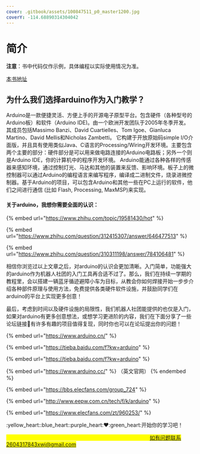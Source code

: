 ```yaml
---
cover: .gitbook/assets/100847511_p0_master1200.jpg
coverY: -114.68890314304042
---
```


# 简介

**注意**：书中代码仅作示例，具体编程以实际使用情况为准。

[本书地址](https://nju-robot-club.gitbook.io/arduino/)

## 为什么我们选择arduino作为入门教学？

Arduino是一款便捷灵活、方便上手的开源电子原型平台。包含硬件（各种型号的Arduino板）和软件（Arduino IDE)。由一个欧洲开发团队于2005年冬季开发。其成员包括Massimo Banzi、David Cuartielles、Tom Igoe、Gianluca Martino、David Mellis和Nicholas Zambetti。 它构建于开放原始码simple I/O介面版，并且具有使用类似Java、C语言的Processing/Wiring开发环境。主要包含两个主要的部分：硬件部分是可以用来做电路连接的Arduino电路板；另外一个则是Arduino IDE，你的计算机中的程序开发环境。 Arduino能通过各种各样的传感器来感知环境，通过控制灯光、马达和其他的装置来反馈、影响环境。板子上的微控制器可以通过Arduino的编程语言来编写程序，编译成二进制文件，烧录进微控制器。基于Arduino的项目，可以包含Arduino和其他一些在PC上运行的软件，他们之间进行通信 (比如 Flash, Processing, MaxMSP)来实现。

#### 关于arduino，我想你需要全面的认识：

{% embed url="https://www.zhihu.com/topic/19581430/hot" %}

{% embed url="https://www.zhihu.com/question/312415307/answer/646477513" %}

{% embed url="https://www.zhihu.com/question/310311198/answer/784106481" %}

相信你浏览过以上文章之后，对arduino的认识会更加清晰。入门简单，功能强大的arduino作为机器人社团的入门工具再合适不过了。那么，我们在持续一学期的教程里，会以搭建一辆蓝牙循迹避障小车为目标，从教会你如何焊接开始一步步介绍各种部件原理与使用方法，免费提供各类硬件软件设施，并鼓励同学们在arduino的平台上实现更多创意！



最后，考虑到时间以及硬件设施的局限性，我们机器人社团能提供的也仅是入门，如果对arduino有更多创意想法，或想学习更进阶的内容，我们在下面分享了一些论坛链接:heartbeat:有许多有趣的项目值得复现，同时你也可以在论坛提出你的问题！



{% embed url="https://www.arduino.cn/" %}

{% embed url="https://tieba.baidu.com/f?kw=arduino" %}

{% embed url="https://tieba.baidu.com/f?kw=arduino" %}

{% embed url="https://www.arduino.cc/" %}
（英文官网）
{% endembed %}

{% embed url="https://bbs.elecfans.com/group_724" %}

{% embed url="http://www.eepw.com.cn/tech/f/k/arduino" %}

{% embed url="https://www.elecfans.com/zt/960253/" %}

<mark style="color:yellow;"></mark>

:yellow\_heart::blue\_heart::purple\_heart::heart::green\_heart:开始你的学习吧！

<mark style="color:yellow;"></mark>

<mark style="color:yellow;">本电子书为南京大学机器人社团所编，用于arduino基础教程，如有问题联系2604317843xwj@gmail.com</mark>
